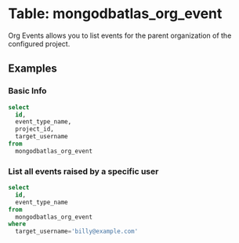 # Table: mongodbatlas_org_event

Org Events allows you to list events for the parent organization of the configured project.

## Examples

### Basic Info

```sql
select
  id,
  event_type_name,
  project_id,
  target_username
from
  mongodbatlas_org_event
```

### List all events raised by a specific user

```sql
select
  id,
  event_type_name
from
  mongodbatlas_org_event
where
  target_username='billy@example.com'
```
